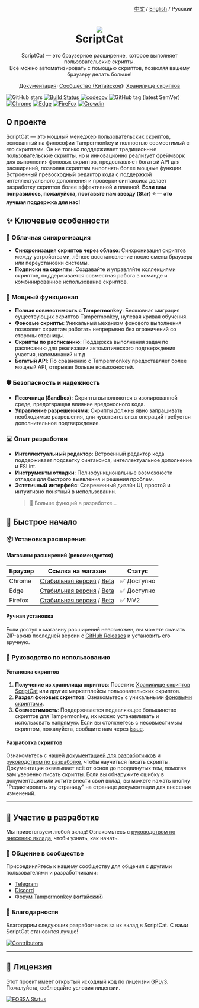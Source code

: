 <p align="right">
  <a href="./README.md">中文</a> / <a href="./README_EN.md">English</a> / Русский
</p>
<h1 align="center">
  <img src="./src/assets/logo.png"/><br/>
  ScriptCat
</h1>
<p align="center">ScriptCat — это браузерное расширение, которое выполняет пользовательские скрипты.<br>Всё можно автоматизировать с помощью скриптов, позволяя вашему браузеру делать больше!</p>
<p align="center">
  <a href="https://docs.scriptcat.org/">Документация</a>·
  <a href="https://bbs.tampermonkey.net.cn/">Сообщество (Китайское)</a>·
  <a href="https://scriptcat.org/search">Хранилище скриптов</a>
</p>

![GitHub stars](https://img.shields.io/github/stars/scriptscat/scriptcat.svg)
[![Build Status](https://github.com/scriptscat/scriptcat/actions/workflows/build.yaml/badge.svg?branch=main)](https://github.com/scriptscat/scriptcat)
[![codecov](https://codecov.io/gh/scriptscat/scriptcat/branch/main/graph/badge.svg?token=G1A6ZGDQTY)](https://codecov.io/gh/scriptscat/scriptcat)
![GitHub tag (latest SemVer)](https://img.shields.io/github/tag/scriptscat/scriptcat.svg?label=version)
[![Chrome](https://img.shields.io/badge/chrome-success-brightgreen?logo=google%20chrome)](https://chrome.google.com/webstore/detail/scriptcat/ndcooeababalnlpkfedmmbbbgkljhpjf)
[![Edge](https://img.shields.io/badge/edge-success-brightgreen?logo=microsoft%20edge)](https://microsoftedge.microsoft.com/addons/detail/scriptcat/liilgpjgabokdklappibcjfablkpcekh)
[![FireFox](https://img.shields.io/badge/firefox-success-brightgreen?logo=firefox)](https://addons.mozilla.org/firefox/addon/scriptcat/)
[![Crowdin](https://badges.crowdin.net/scriptcat/localized.svg)](https://crowdin.com/project/scriptcat)

## О проекте

ScriptCat — это мощный менеджер пользовательских скриптов, основанный на философии Tampermonkey и полностью совместимый
с его скриптами. Он не только поддерживает традиционные пользовательские скрипты, но и инновационно реализует фреймворк
для выполнения фоновых скриптов, предоставляет богатый API для расширений, позволяя скриптам выполнять более мощные
функции. Встроенный превосходный редактор кода с поддержкой интеллектуального дополнения и проверки синтаксиса делает
разработку скриптов более эффективной и плавной. **Если вам понравилось, пожалуйста, поставьте нам звезду (Star) ⭐ —
это лучшая поддержка для нас!**

## ✨ Ключевые особенности

### 🔄 Облачная синхронизация

- **Синхронизация скриптов через облако**: Синхронизация скриптов между устройствами, лёгкое восстановление после смены
  браузера или переустановки системы.
- **Подписки на скрипты**: Создавайте и управляйте коллекциями скриптов, поддерживается совместная работа в команде и
  комбинированное использование скриптов.

### 🔧 Мощный функционал

- **Полная совместимость с Tampermonkey**: Бесшовная миграция существующих скриптов Tampermonkey, нулевая кривая
  обучения.
- **Фоновые скрипты**: Уникальный механизм фонового выполнения позволяет скриптам работать непрерывно без ограничений со
  стороны страницы.
- **Скрипты по расписанию**: Поддержка выполнения задач по расписанию для реализации автоматического подтверждения
  участия, напоминаний и т.д.
- **Богатый API**: По сравнению с Tampermonkey предоставляет более мощный API, открывая больше возможностей.

### 🛡️ Безопасность и надежность

- **Песочница (Sandbox)**: Скрипты выполняются в изолированной среде, предотвращая влияние вредоносного кода.
- **Управление разрешениями**: Скрипты должны явно запрашивать необходимые разрешения, для чувствительных операций
  требуется дополнительное подтверждение.

### 💻 Опыт разработки

- **Интеллектуальный редактор**: Встроенный редактор кода поддерживает подсветку синтаксиса, интеллектуальное дополнение
  и ESLint.
- **Инструменты отладки**: Полнофункциональные возможности отладки для быстрого выявления и решения проблем.
- **Эстетичный интерфейс**: Современный дизайн UI, простой и интуитивно понятный в использовании.
  > 🚀 Больше функций в разработке...

## 🚀 Быстрое начало

### 📦 Установка расширения

#### Магазины расширений (рекомендуется)

| Браузер | Ссылка на магазин                                                                                                                                                                                                              | Статус      |
| ------- | ------------------------------------------------------------------------------------------------------------------------------------------------------------------------------------------------------------------------------ | ----------- |
| Chrome  | [Стабильная версия](https://chrome.google.com/webstore/detail/scriptcat/ndcooeababalnlpkfedmmbbbgkljhpjf) / [Beta](https://chromewebstore.google.com/detail/scriptcat-beta/jaehimmlecjmebpekkipmpmbpfhdacom) | ✅ Доступно |
| Edge    | [Стабильная версия](https://microsoftedge.microsoft.com/addons/detail/scriptcat/liilgpjgabokdklappibcjfablkpcekh) / [Beta](https://microsoftedge.microsoft.com/addons/detail/scriptcat-beta/nimmbghgpcjmeniofmpdfkofcedcjpfi)  | ✅ Доступно |
| Firefox | [Стабильная версия](https://addons.mozilla.org/firefox/addon/scriptcat/) / [Beta](https://addons.mozilla.org/firefox/addon/scriptcat-pre/)                                                                                     | ✅ MV2      |

#### Ручная установка

Если доступ к магазину расширений невозможен, вы можете скачать ZIP-архив последней версии с
[GitHub Releases](https://github.com/scriptscat/scriptcat/releases) и установить его вручную.

### 📝 Руководство по использованию

#### Установка скриптов

1.  **Получение из хранилища скриптов**: Посетите [Хранилище скриптов ScriptCat](https://scriptcat.org/search) или
    другие маркетплейсы пользовательских скриптов.
2.  **Раздел фоновых скриптов**: Ознакомьтесь с уникальными
    [фоновыми скриптами](https://scriptcat.org/ru/search?script_type=3).
3.  **Совместимость**: Поддерживается подавляющее большинство скриптов для Tampermonkey, их можно устанавливать и
    использовать напрямую. Если вы столкнетесь с несовместимым скриптом, пожалуйста, сообщите нам через
    [issue](https://github.com/scriptscat/scriptcat/issues).

#### Разработка скриптов

Ознакомьтесь с нашей [документацией для разработчиков](https://docs.scriptcat.org/docs/dev/) и
[руководством по разработке](https://learn.scriptcat.org/), чтобы научиться писать скрипты. Документация охватывает всё
от основ до продвинутых тем, помогая вам уверенно писать скрипты. Если вы обнаружите ошибку в документации или хотите
внести свой вклад, вы можете нажать кнопку "Редактировать эту страницу" на странице документации для внесения изменений.

---

## 🤝 Участие в разработке

Мы приветствуем любой вклад! Ознакомьтесь с [руководством по внесению вклада](./docs/CONTRIBUTING_RU.md), чтобы узнать,
как начать.

### 💬 Общение в сообществе

Присоединяйтесь к нашему сообществу для общения с другими пользователями и разработчиками:

- [Telegram](https://t.me/scriptscat)
- [Discord](https://discord.gg/JF76nHCCM7)
- [Форум Tampermonkey (китайский)](https://bbs.tampermonkey.net.cn/)

### 🙏 Благодарности

Благодарим следующих разработчиков за их вклад в ScriptCat. С вами ScriptCat становится лучше!

[![Contributors](https://contrib.rocks/image?repo=scriptscat/scriptcat&max=1000)](https://github.com/scriptscat/scriptcat/graphs/contributors)

---

## 📄 Лицензия

Этот проект имеет открытый исходный код по лицензии [GPLv3](./LICENSE). Пожалуйста, соблюдайте условия лицензии.

[![FOSSA Status](https://app.fossa.com/api/projects/git%2Bgithub.com%2Fscriptscat%2Fscriptcat.svg?type=large)](https://app.fossa.com/projects/git%2Bgithub.com%2Fscriptscat%2Fscriptcat?ref=badge_large)
